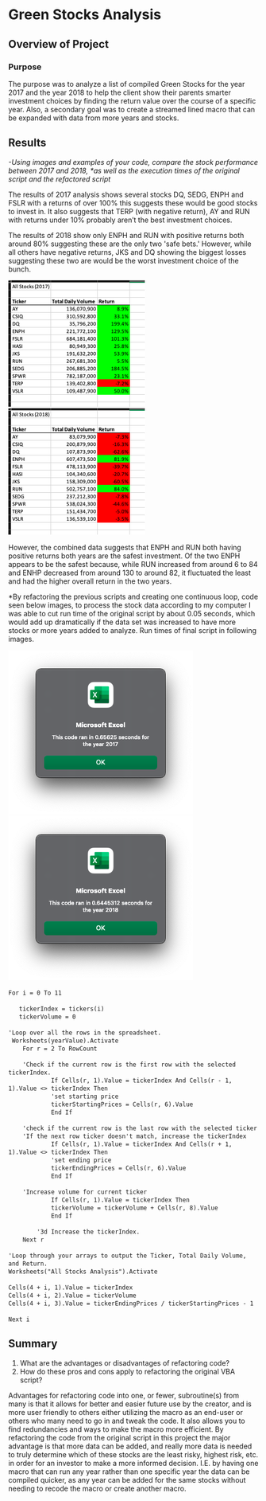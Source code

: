 # Green Stocks Analysis

## Overview of Project

### Purpose
The purpose was to analyze a list of compiled Green Stocks for the year 2017 and the year 2018 to help the client show their parents smarter investment choices by finding the return value over the course of a specific year. Also, a secondary goal was to create a streamed lined macro that can be expanded with data from more years and stocks.

## Results
<i>-Using images and examples of your code, compare the stock performance between 2017 and 2018, *as well as the execution times of the original script and the refactored script</i>

The results of 2017 analysis shows several stocks DQ, SEDG, ENPH and FSLR with a returns of over 100% this suggests these would be good stocks to invest in. It also suggests that TERP (with negative return), AY and RUN with returns under 10% probably aren’t the best investment choices. 

The results of 2018 show only ENPH and RUN with positive returns both around 80% suggesting these are the only two 'safe bets.' However, while all others have negative returns, JKS and DQ showing the biggest losses suggesting these two are would be the worst investment choice of the bunch.

![Image](https://github.com/trosie3/stocks-analysis/blob/main/Resources/VBA_Challenge_2017data.png) ![Image](https://github.com/trosie3/stocks-analysis/blob/main/Resources/VBA_Chellenge_2018data.png)

However, the combined data suggests that ENPH and RUN both having positive returns both years are the safest investment. Of the two ENPH appears to be the safest because, while RUN increased from around 6 to 84 and ENHP decreased from around 130 to around 82, it fluctuated the least and had the higher overall return in the two years. 

*By refactoring the previous scripts and creating one continuous loop, code seen below images, to process the stock data according to my computer I was able to cut run time of the original script by about 0.05 seconds, which would add up dramatically if the data set was increased to have more stocks or more years added to analyze. Run times of final script in following images.

![image](https://github.com/trosie3/stocks-analysis/blob/main/Resources/VBA_Challenge_2017.png) ![image](https://github.com/trosie3/stocks-analysis/blob/main/Resources/VBA_Challenge_2018.png)  

    For i = 0 To 11
       
       tickerIndex = tickers(i)
       tickerVolume = 0
        
    'Loop over all the rows in the spreadsheet.
     Worksheets(yearValue).Activate
        For r = 2 To RowCount

        'Check if the current row is the first row with the selected tickerIndex.
                If Cells(r, 1).Value = tickerIndex And Cells(r - 1, 1).Value <> tickerIndex Then
                'set starting price
                tickerStartingPrices = Cells(r, 6).Value
                End If
        
        'check if the current row is the last row with the selected ticker
        'If the next row ticker doesn't match, increase the tickerIndex
                If Cells(r, 1).Value = tickerIndex And Cells(r + 1, 1).Value <> tickerIndex Then
                'set ending price
                tickerEndingPrices = Cells(r, 6).Value
                End If
                
        'Increase volume for current ticker
                If Cells(r, 1).Value = tickerIndex Then
                tickerVolume = tickerVolume + Cells(r, 8).Value
                End If

            '3d Increase the tickerIndex.
        Next r
    
    'Loop through your arrays to output the Ticker, Total Daily Volume, and Return.
    Worksheets("All Stocks Analysis").Activate
    
    Cells(4 + i, 1).Value = tickerIndex
    Cells(4 + i, 2).Value = tickerVolume
    Cells(4 + i, 3).Value = tickerEndingPrices / tickerStartingPrices - 1

    Next i	

## Summary
1.	What are the advantages or disadvantages of refactoring code?
2.	How do these pros and cons apply to refactoring the original VBA script?

Advantages for refactoring code into one, or fewer, subroutine(s) from many is that it allows for better and easier future use by the creator, and is more user friendly to others either utilizing the macro as an end-user or others who many need to go in and tweak the code. It also allows you to find redundancies and ways to make the macro more efficient. By refactoring the code from the original script in this project the major advantage is that more data can be added, and really more data is needed to truly determine which of these stocks are the least risky, highest risk, etc. in order for an investor to make a more informed decision. I.E. by having one macro that can run any year rather than one specific year the data can be compiled quicker, as any year can be added for the same stocks without needing to recode the macro or create another macro.
